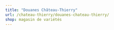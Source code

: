 ```yaml
---
title: "Douanes Château-Thierry"
url: /chateau-thierry/douanes-chateau-thierry/
shop: magasin de variétés
---
```


